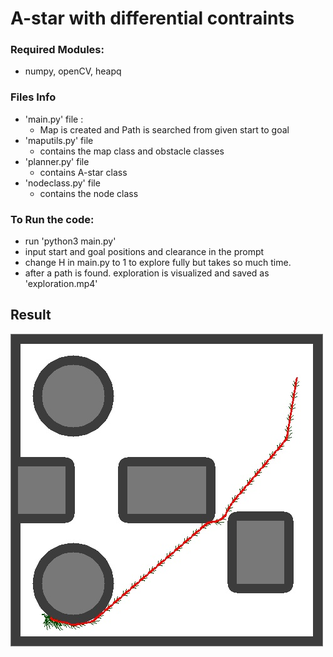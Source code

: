 # A-star with differential contraints

### Required Modules:
- numpy, openCV, heapq

### Files Info
- 'main.py' file :
    - Map is created and Path is searched from given start to goal
- 'maputils.py' file
    - contains the map class and obstacle classes
- 'planner.py' file 
    - contains A-star class 
- 'nodeclass.py' file 
    - contains the node class

### To Run the code:
- run 'python3 main.py'
- input start and goal positions and clearance in the prompt
- change H in main.py to 1 to explore fully but takes so much time.
- after a path is found. exploration is visualized and saved as 'exploration.mp4' 

## Result
![final_img](final.jpg)

